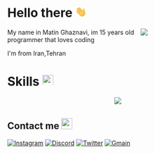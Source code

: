 # Hello there <img src="https://raw.githubusercontent.com/ABSphreak/ABSphreak/master/gifs/Hi.gif" height="25px">

<img align="right" src="https://user-images.githubusercontent.com/74038190/212751818-13da6fd2-27ca-45c4-9c64-3940ccfa6fd3.gif" width='200'/>

My name in Matin Ghaznavi, im 15 years old programmer that loves coding 

I'm from Iran,Tehran

# Skills <img src="https://user-images.githubusercontent.com/74038190/212284087-bbe7e430-757e-4901-90bf-4cd2ce3e1852.gif" width="25" height="25" />
<p align="center">
  <img src="https://skillicons.dev/icons?i=js,ts,html,css,nodejs,react,vue,c,cpp,cs,git,python,postgres,django,md,linux,unity,ps,pr,ae,ai,wordpress,bots,arduino,raspberrypi,redis,&perline=7"() />
</p>

## Contact me <img src="https://user-images.githubusercontent.com/74038190/216120981-b9507c36-0e04-4469-8e27-c99271b45ba5.png" width="25" height="25" />
[![Instagram](https://skillicons.dev/icons?i=instagram)](https://www.instagram.com/nothillscape/)
[![Discord](https://skillicons.dev/icons?i=discord)](https://discordapp.com/users/683691403188109362)
[![Twitter](https://skillicons.dev/icons?i=twitter)](https://www.twitter.com/nothillscape/)
[![Gmain](https://skillicons.dev/icons?i=gmail)](mailto:ghoolmadbf@gmail.com)
